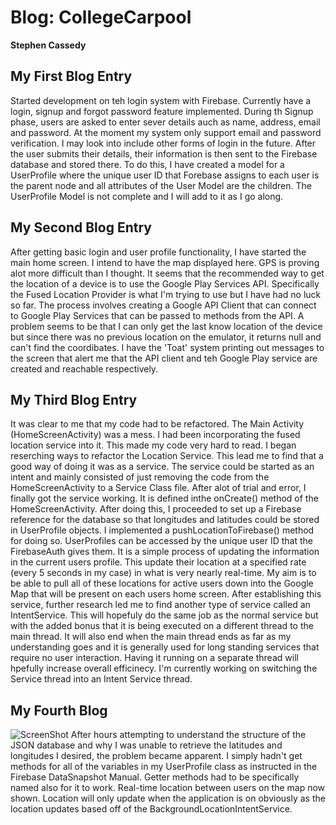 # Blog: CollegeCarpool

**Stephen Cassedy**

## My First Blog Entry
Started development on teh login system with Firebase. Currently have a login, signup and forgot password
feature implemented. During th Signup phase, users are asked to enter sever details auch as name, address,
email and password. At the moment my system only support email and password verification. I may look into
include other forms of login in the future. After the user submits their details, their information is then
sent to the Firebase database and stored there. To do this, I have created a model for a UserProfile where the
unique user ID that Forebase assigns to each user is the parent node and all attributes of the User Model are
the children. The UserProfile Model is not complete and I will add to it as I go along.

## My Second Blog Entry
After getting basic login and user profile functionality, I have started the main home screen. I intend to have the 
map displayed here. GPS is proving alot more difficult than I thought. It seems that the recommended way to get the 
location of a device is to use the Google Play Services API. Specifically the Fused Location Provider is what I'm trying
to use but I have had no luck so far. The process involves creating a Google API Client that can connect to Google
Play Services that can be passed to methods from the API. A problem seems to be that I can only get the last know location
of the device but since there was no previous location on the emulator, it returns null and can't find the 
coordibates. I have the 'Toat' system printing out messages to the screen that alert me that the API client
and teh Google Play service are created and reachable respectively.

## My Third Blog Entry
It was clear to me that my code had to be refactored. The Main Activity (HomeScreenActivity) was a mess. I had been
incorporating the fused location service into it. This made my code very hard to read. I began reserching ways to refactor the Location 
Service. This lead me to find that a good way of doing it was as a service. The service could be started as an intent and mainly
consisted of just removing the code from the HomeScreenActivity to a Service Class file. After alot of trial and error, I finally got
the service working. It is defined inthe onCreate() method of the HomeScreenActivity. After doing this, I proceeded to set up
a Firebase reference for the database so that longitudes and latitudes could be stored in UserProfile objects. I implemented a 
pushLocationToFirebase() method for doing so. UserProfiles can be accessed by the unique user ID that the FirebaseAuth gives them.
It is a simple process of updating the information in the current users profile. This update their location at a specified rate (every
5 seconds in my case) in what is very nearly real-time. My aim is to be able to pull all of these locations for active users down into
the Google Map that will be present on each users home screen. After establishing this service, further research led me to find another
type of service called an IntentService. This will hopefuly do the same job as the normal service but with the added bonus that it is being
executed on a different thread to the main thread. It will also end when the main thread ends as far as my understanding goes and it is
generally used for long standing services that require no user interaction. Having it running on a separate thread will hpefully increase
overall efficinecy. I'm currently working on switching the Service thread into an Intent Service thread.

## My Fourth Blog
![ScreenShot](https://gitlab.computing.dcu.ie/casseds2/2017-ca400-casseds2/raw/displayAllUsersOnMap/docs/blog/images/FirebaseDataSnapshotInstructions.PNG)
After hours attempting to understand the structure of the JSON database and why I was unable to retrieve the latitudes and longitudes I desired,
the problem became apparent. I simply hadn't get methods for all of the variables in my UserProfile class as instructed in the Firebase DataSnapshot
Manual. Getter methods had to be specifically named also for it to work. Real-time location between users on the map now shown. Location will only update when 
the application is on obviously as the location updates based off of the BackgroundLocationIntentService.


